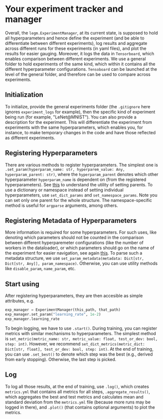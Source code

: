 # Your experiment tracker and manager

Overall, the `legm.ExperimentManager`, at its current state, is supposed to hold all hyperparameters and hence define the experiment (and be able to differentiate between different experiments), log results and aggregate across different runs for these experiments (in yaml files), and plot the results for easier gauging. Moreover, it logs the data in `Tensorboard`, which enables comparison between different experiments. We use a general folder to hold experiments of the same kind, which within it contains all the different hyperparameter configurations. `Tensoboard` can be launched at the level of the general folder, and therefore can be used to compare across experiments.

## Initialization

To initialize, provide the general experiments folder (the `.gitignore` here ignores `experiment_logs` for example), then the specific kind of experiment being run (for example, "LeNet@MNIST"). You can also provide a description for the experiment. This will differentiate the experiment from experiments with the same hyperparameters, which enables you, for instance, to make temporary changes in the code and have those reflected as different experiments.

## Registering Hyperparameters

There are various methods to register hyperparameters. The simplest one is `.set_param(hyperparam_name: str, hyperparem_value: Any, hyperparam_parent: str)`, where the `hyperparam_parent` denotes which other hyperparameter `hyperparam_name` is dependent on (from the registered hyperparameters). See [this](./metadata.md) to understand the utility of setting parents. To use a dictionary or namespace instead of setting individual hyperparameters, use `set_dict_params` and `set_namespace_params`. Note you can set only one parent for the whole structure. The namespace-specific method is useful for `argparse` arguments, among others.

## Registering Metadata of Hyperparameters

More information is required for some hyperparameters. For such uses, like denoting which parameters should not be counted in the comparison between different hyperparemeter configurations (like the number of workers in the dataloader), or which parameters should go on the name of the experiment for easier navigation, see again [this](./metadata.md). To parse such a metadata structure, we use `set_param_metadata(metadata: Dict[str, Dict[str, Any]], param_namespace)`. Otherwise, you can use utility methods like `disable_param`, `name_param`, etc.

## Start using

After registering hyperparameters, they are then accesible as simple attributes, e.g.

```python
exp_manager = ExperimentManager(this_path, that_path)
exp_manager.set_param("learning_rate", 1e-2)
exp_manager.learning_rate
```

To begin logging, we have to use `.start()`. During training, you can register metrics with similar mechanisms to hyperparameters. The simplest method is `set_metric(metric_name: str, metric_value: float, test_or_dev: bool, step: int)`. However, we recommend `set_dict_metrics(metric_dict: Dict[str, float], test_or_dev: bool, step: int)`. At the end of training, you can use `.set_best()` to denote which step was the best (e.g., derived from early stopping). Otherwise, the last step is picked.

## Log

To log all those results, at the end of training, use `.log()`, which creates `metrics.yml` that contains all metrics for all steps, `.aggregate_results()`, which aggregates the best and test metrics and calculates mean and standard deviation from the `metrics.yml` file (because more runs may be logged in there), and `.plot()` (that contains optional arguments) to plot the metrics.